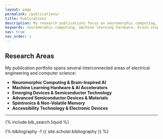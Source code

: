 ```yaml
---
layout: page
permalink: /publications/
title: Publications
description: My research publications focus on neuromorphic computing, machine learning hardware, brain-inspired AI, spintronics, and advanced semiconductor devices.
keywords: neuromorphic computing, machine learning hardware, brain-inspired AI, spintronics research, advanced semiconductors, GAAFETs, ferroelectric devices, academic publications
nav: true
nav_order: 1
---
```


## Research Areas

My publication portfolio spans several interconnected areas of electrical engineering and computer science:

- **Neuromorphic Computing & Brain-Inspired AI**
- **Machine Learning Hardware & AI Accelerators**
- **Emerging Devices & Semiconductor Technology**
- **Advanced Semiconductor Devices & Materials**
- **Spintronics & Non-Volatile Memory**
- **Accessibility Technology & Electronic Devices**

---

<!-- _pages/publications.md -->

<!-- Bibsearch Feature -->

{% include bib_search.liquid %}

<div class="publications">

{% bibliography -f {{ site.scholar.bibliography }} %}

</div>

